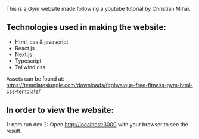 This is a Gym website made following a youtube tutorial by Christian Mihai.

## Technologies used in making the website:
- Html, css & javascript
- React.js
- Next.js
- Typescript
- Tailwind css

Assets can be found at: https://templatesjungle.com/downloads/fitphysique-free-fitness-gym-html-css-template/

## In order to view the website:

1: npm run dev
2: Open [http://localhost:3000](http://localhost:3000) with your browser to see the result.
